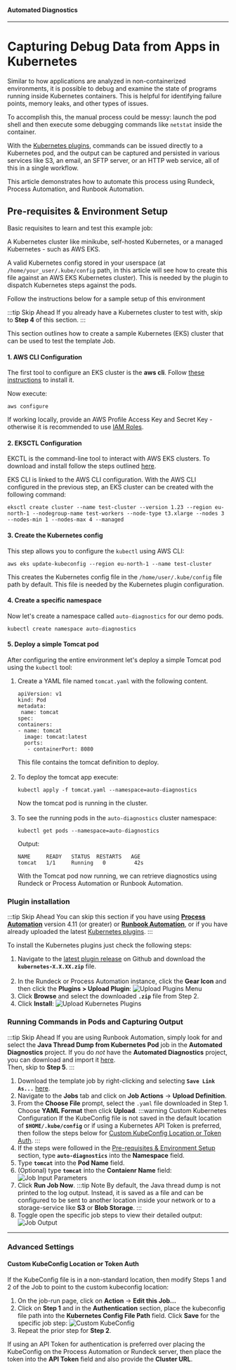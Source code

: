 #### Automated Diagnostics
---

# Capturing Debug Data from Apps in Kubernetes

Similar to how applications are analyzed in non-containerized environments, it is possible to debug and examine the state of programs running inside Kubernetes containers. This is helpful for identifying failure points, memory leaks, and other types of issues.

To accomplish this, the manual process could be messy: launch the pod shell and then execute some debugging commands like `netstat` inside the container.

With the [Kubernetes plugins](/learning/howto/how2kube), commands can be issued directly to a Kubernetes pod, and the output can be captured and persisted in various services like S3, an email, an SFTP server, or an HTTP web service, all of this in a single workflow.

This article demonstrates how to automate this process using Rundeck, Process Automation, and Runbook Automation.

## Pre-requisites & Environment Setup

Basic requisites to learn and test this example job:

A Kubernetes cluster like minikube, self-hosted Kubernetes, or a managed Kubernetes - such as AWS EKS.

A valid Kubernetes config stored in your userspace (at `/home/your_user/.kube/config` path, in this article will see how to create this file against an AWS EKS Kubernetes cluster). This is needed by the plugin to dispatch Kubernetes steps against the pods.

Follow the instructions below for a sample setup of this environment

:::tip Skip Ahead
If you already have a Kubernetes cluster to test with, skip to **Step 4** of this section.
:::

This section outlines how to create a sample Kubernetes (EKS) cluster that can be used to test the template Job.  
#### 1. AWS CLI Configuration

   The first tool to configure an EKS cluster is the **aws cli**. Follow [these instructions](https://docs.aws.amazon.com/cli/latest/userguide/getting-started-install.html) to install it.

   Now execute:

   `aws configure`

   If working locally, provide an AWS Profile Access Key and Secret Key - otherwise it is recommended to use [IAM Roles](/manual/plugins/aws-plugins-overview.html#option-1-ec2-iam-role).

#### 2. EKSCTL Configuration

EKCTL is the command-line tool to interact with AWS EKS clusters. To download and install follow the steps outlined [here](https://docs.aws.amazon.com/eks/latest/userguide/eksctl.html).

EKS CLI is linked to the AWS CLI configuration. With the AWS CLI configured in the previous step, an EKS cluster can be created with the following command:

```
eksctl create cluster --name test-cluster --version 1.23 --region eu-north-1 --nodegroup-name test-workers --node-type t3.xlarge --nodes 3 --nodes-min 1 --nodes-max 4 --managed
```
#### 3. Create the Kubernetes config

This step allows you to configure the `kubectl` using AWS CLI:

```
aws eks update-kubeconfig --region eu-north-1 --name test-cluster
```

This creates the Kubernetes config file in the `/home/user/.kube/config` file path by default. This file is needed by the Kubernetes plugin configuration.

#### 4. Create a specific namespace

Now let's create a namespace called `auto-diagnostics` for our demo pods.
```
kubectl create namespace auto-diagnostics
```

#### 5. Deploy a simple Tomcat pod

After configuring the entire environment let's deploy a simple Tomcat pod using the `kubectl` tool:

1. Create a YAML file named `tomcat.yaml` with the following content. 
   ```
   apiVersion: v1
   kind: Pod
   metadata:
    name: tomcat
   spec:
   containers:
   - name: tomcat
     image: tomcat:latest
     ports:
      - containerPort: 8080
   ```
   This file contains the tomcat definition to deploy.<br><br>
2. To deploy the tomcat app execute:
   ```
   kubectl apply -f tomcat.yaml --namespace=auto-diagnostics
   ```
   Now the tomcat pod is running in the cluster.<br><br>
3. To see the running pods in the `auto-diagnostics` cluster namespace:
   ```
   kubectl get pods --namespace=auto-diagnostics
   ```
   Output:
   ```
   NAME 	READY   STATUS	RESTARTS   AGE
   tomcat   1/1 	Running   0      	42s
   ```
   With the Tomcat pod now running, we can retrieve diagnostics using Rundeck or Process Automation or Runbook Automation.

### Plugin installation

:::tip Skip Ahead
You can skip this section if you have using [**Process Automation**](https://www.pagerduty.com/platform/automation/) version 4.11 (or greater) or [**Runbook Automation**](https://www.pagerduty.com/platform/automation/runbook/), 
or if you have already uploaded the latest [Kubernetes plugins](https://github.com/rundeck-plugins/kubernetes).
:::

To install the Kubernetes plugins just check the following steps:

1. Navigate to the [latest plugin release](https://github.com/rundeck-plugins/kubernetes/releases/latest) on Github and download the **`kubernetes-X.X.XX.zip`** file.<br><br>
2. In the Rundeck or Process Automation instance, click the **Gear Icon** and then click the **Plugins > Upload Plugin**:
   ![Upload Plugins Menu](@assets/img/upload-plugins-menu.png)
3. Click **Browse** and select the downloaded **`.zip`** file from Step 2.
4. Click **Install**:
   ![Upload Kubernetes Plugins](@assets/img/upload-k8s-plugins.png)

### Running Commands in Pods and Capturing Output

:::tip Skip Ahead
If you are using Runbook Automation, simply look for and select the **Java Thread Dump from Kubernetes Pod** job in the **Automated Diagnostics**
project. If you do _not_ have the **Automated Diagnostics** project, you can download and import it [here](https://github.com/rundeckpro/automated-diagnostics-project/releases/latest). 
<br>Then, skip to **Step 5**.
:::

1. Download the template job by right-clicking and selecting **`Save Link As...`** [here](https://raw.githubusercontent.com/rundeck/welcome-project-community/main/runbooks/yaml/Solutions/Java_Thread_Dump_Kubernetes_Pod.yaml).
2. Navigate to the **Jobs** tab and click on **Job Actions** -> **Upload Definition**.
3. From the **Choose File** prompt, select the `.yaml` file downloaded in Step 1.
Choose **YAML Format** then click **Upload**.
   :::warning Custom Kubernetes Configuration 
   If the KubeConfig file is not saved in the default location of **`$HOME/.kube/config`** or if using a Kubernetes API Token is preferred, then follow the steps below for [Custom KubeConfig Location or Token Auth](#custom-kubeconfig-location-or-token-auth).
   :::
4. If the steps were followed in the [Pre-requisites & Environment Setup](#pre-requisites-environment-setup) section, type **`auto-diagnostics`** into the **Namespace** field.
5. Type **`tomcat`** into the **Pod Name** field.
6. (Optional) type **`tomcat`** into the **Contaienr Name** field:
![Job Input Parameters](@assets/img/oss-k8s-java-job-invoke-screen.png)
7. Click **Run Job Now**.
   :::tip Note
   By default, the Java thread dump is not printed to the log output. Instead, it is saved as a file and can be 
   configured to be sent to another location inside your network or to a storage-service like **S3** or **Blob Storage**.
   :::
8. Toggle open the specific job steps to view their detailed output:
![Job Output](@assets/img/oss-k8s-java-job-output.png)

---
### Advanced Settings

#### Custom KubeConfig Location or Token Auth

If the KubeConfig file is in a non-standard location, then modify Steps 1 and 2 of the Job to point to the custom kubeconfig location:

1. On the job-run page, click on **Action** -> **Edit this Job...**
2. Click on **Step 1** and in the **Authentication** section, place the kubeconfig file path into the **Kubernetes Config File Path** field. Click **Save** for the specific job step:
   ![Custom KubeConfig](@assets/img/custom-kubeconfig-job-step.png)
3. Repeat the prior step for **Step 2**.

If using an API Token for authentication is preferred over placing the KubeConfig on the Process Automation or Rundeck server, then 
place the token into the **API Token** field and also provide the **Cluster URL**.